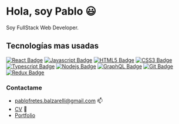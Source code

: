 # Hola, soy Pablo :smiley:

Soy FullStack Web Developer.

## Tecnologías mas usadas

[![React Badge](https://img.shields.io/badge/-React-61DBFB?style=for-the-badge&labelColor=black&logo=react&logoColor=61DBFB)](#)
[![Javascript Badge](https://img.shields.io/badge/-Javascript-F0DB4F?style=for-the-badge&labelColor=black&logo=javascript&logoColor=F0DB4F)](#)
[![HTML5 Badge](https://img.shields.io/badge/-HTML5-F06529?style=for-the-badge&labelColor=black&logo=HTML5&logoColor=F06529)](#)
[![CSS3 Badge](https://img.shields.io/badge/-css3-2a6592?style=for-the-badge&labelColor=black&logo=css3&logoColor=2a6592)](#)
[![Typescript Badge](https://img.shields.io/badge/-Typescript-007acc?style=for-the-badge&labelColor=black&logo=typescript&logoColor=007acc)](#)
[![Nodejs Badge](https://img.shields.io/badge/-Nodejs-3C873A?style=for-the-badge&labelColor=black&logo=node.js&logoColor=3C873A)](#)
[![GraphQL Badge](https://img.shields.io/badge/-GraphQl-e535ab?style=for-the-badge&labelColor=black&logo=node.js&logoColor=e535ab)](#)
[![Git Badge](https://img.shields.io/badge/-GIT-f1502f?style=for-the-badge&labelColor=black&logo=git&logoColor=f1502f)](#)
[![Redux Badge](https://img.shields.io/badge/-redux-764abc?style=for-the-badge&labelColor=black&logo=redux&logoColor=764abc)](#)

### Contactame

- pablofretes.balzarelli@gmail.com :mailbox: 
- [CV](/PabloFretes-CV.pdf) :paperclip:
- [Portfolio](https://pablofretes.github.io/portfolio/)